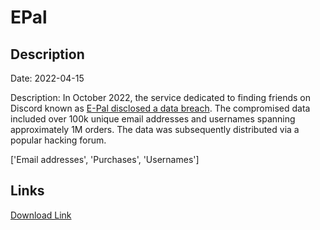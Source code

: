 # EPal

## Description

Date: 2022-04-15

Description:
In October 2022, the service dedicated to finding friends on Discord known as <a href="https://twitter.com/PogoWasRight/status/1578496290534539264" target="_blank" rel="noopener">E-Pal disclosed a data breach</a>. The compromised data included over 100k unique email addresses and usernames spanning approximately 1M orders. The data was subsequently distributed via a popular hacking forum.


['Email addresses', 'Purchases', 'Usernames']

## Links

[Download Link](https://link-to.net/1229997/983.1247294794011/dynamic/?r=aHR0cHM6Ly93d3cubWVkaWFmaXJlLmNvbS92aWV3L2lCd3dSWWJ4WDZPU1VIRS9lcGFsLmdnL2ZpbGU=)